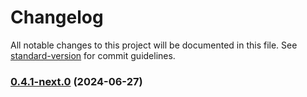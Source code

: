 # Changelog

All notable changes to this project will be documented in this file. See [standard-version](https://github.com/conventional-changelog/standard-version) for commit guidelines.

### [0.4.1-next.0](https://github.com/RequestNetwork/web-components/compare/v0.5.1-next.0...v0.4.1-next.0) (2024-06-27)
